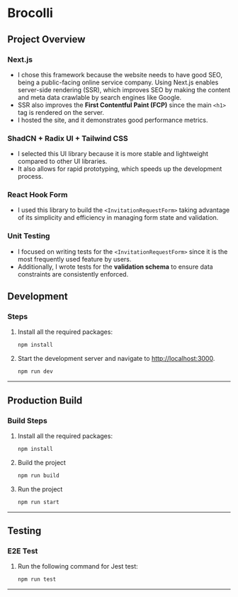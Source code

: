 # Brocolli

## Project Overview

### Next.js

- I chose this framework because the website needs to have good SEO, being a public-facing online service company. Using Next.js enables server-side rendering (SSR), which improves SEO by making the content and meta data crawlable by search engines like Google.
- SSR also improves the **First Contentful Paint (FCP)** since the main `<h1>` tag is rendered on the server.
- I hosted the site, and it demonstrates good performance metrics.

### ShadCN + Radix UI + Tailwind CSS

- I selected this UI library because it is more stable and lightweight compared to other UI libraries.
- It also allows for rapid prototyping, which speeds up the development process.

### React Hook Form

- I used this library to build the `<InvitationRequestForm>` taking advantage of its simplicity and efficiency in managing form state and validation.

### Unit Testing

- I focused on writing tests for the `<InvitationRequestForm>` since it is the most frequently used feature by users.
- Additionally, I wrote tests for the **validation schema** to ensure data constraints are consistently enforced.

## Development

### Steps

1. Install all the required packages:

   ```bash
   npm install
   ```

2. Start the development server and navigate to [http://localhost:3000](http://localhost:3000).

   ```bash
   npm run dev
   ```

---

## Production Build

### Build Steps

1. Install all the required packages:

   ```bash
   npm install
   ```

2. Build the project

   ```bash
   npm run build
   ```

3. Run the project

   ```bash
   npm run start
   ```

---

## Testing

### E2E Test

1. Run the following command for Jest test:

   ```bash
   npm run test
   ```

---
